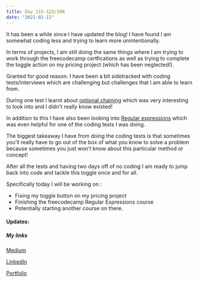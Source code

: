 ```yaml
---
title: Day 115-125/100
date: "2021-02-11"
---
```

It has been a while since I have updated the blog!
I have found I am somewhat coding less and trying to learn more unintentionally. 

In terms of projects, I am still doing the same things where I am trying to work through the freecodecamp certfications as well as trying to complete the toggle action on my pricing project (which has been neglected!). 

Granted for good reason. I have been a bit sidetracked with coding tests/interviews which are challenging but challenges that I am able to learn from. 

During one test I learnt about [optional chaining](https://developer.mozilla.org/en-US/docs/Web/JavaScript/Reference/Operators/Optional_chaining)
which was very interesting to look into and I didn't really know existed!

In addition to this I have also been looking into [Regular expressions](https://developer.mozilla.org/en-US/docs/Web/JavaScript/Guide/Regular_Expressions) which was even helpful for one of the coding tests I was doing.

The biggest takeaway I have from doing the coding tests is that sometimes you'll really have to go out of the box of what you know to solve a problem because sometimes you just won't know about this particular method or concept!

After all the tests and having two days off of no coding I am ready to jump back into code and tackle this toggle once and for all.

Specifically today I will be working on :
- Fixing my toggle button on my pricing project 
- Finishing the freecodecamp Regular Expressions course
- Potentially starting another course on there.

#### Updates:


##### My links 
[Medium](https://medium.com/@kalemajoanna)

[LinkedIn](https://www.linkedin.com/in/joanna-e-kalema-a5a5b4136/)

[Portfolio](https://joannathedeveloper.netlify.app/)

